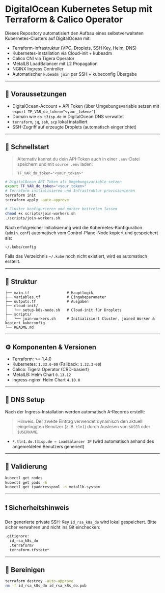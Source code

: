 # DigitalOcean Kubernetes Setup mit Terraform & Calico Operator

Dieses Repository automatisiert den Aufbau eines selbstverwalteten Kubernetes-Clusters auf DigitalOcean mit:

- Terraform-Infrastruktur (VPC, Droplets, SSH Key, Helm, DNS)
- Kubernetes-Installation via Cloud-init + kubeadm
- Calico CNI via Tigera Operator
- MetalLB LoadBalancer mit L2 Propagation
- NGINX Ingress Controller
- Automatischer `kubeadm join` per SSH + kubeconfig Übergabe

---

## 🧰 Voraussetzungen

- DigitalOcean-Account + API Token (über Umgebungsvariable setzen mit `export TF_VAR_do_token="<your_token>"`)
- Domain wie `do.t3isp.de` in DigitalOcean DNS verwaltet
- `terraform`, `jq`, `ssh`, `scp` lokal installiert
- SSH-Zugriff auf erzeugte Droplets (automatisch eingerichtet)

---

## 🚀 Schnellstart

> Alternativ kannst du dein API-Token auch in einer `.env`-Datei speichern und mit `source .env` laden:
>
> ```env
> TF_VAR_do_token="<your_token>"
> ```

```bash
# DigitalOcean API Token als Umgebungsvariable setzen
export TF_VAR_do_token="<your_token>"
# Terraform initialisieren und Infrastruktur provisionieren
terraform init
terraform apply -auto-approve

# Cluster konfigurieren und Worker beitreten lassen
chmod +x scripts/join-workers.sh
./scripts/join-workers.sh
```

Nach erfolgreicher Initialisierung wird die Kubernetes-Konfiguration (`admin.conf`) automatisch vom Control-Plane-Node kopiert und gespeichert als:

```bash
~/.kube/config
```

Falls das Verzeichnis `~/.kube` noch nicht existiert, wird es automatisch erstellt.

---

## 📁 Struktur

```
├── main.tf                 # Hauptlogik
├── variables.tf            # Eingabeparameter
├── outputs.tf              # Ausgaben
├── cloud-init/
│   └── setup-k8s-node.sh   # Cloud-init für Droplets
├── scripts/
│   └── join-workers.sh     # Initialisiert Cluster, joined Worker & kopiert kubeconfig
└── README.md
```

---

## ⚙️ Komponenten & Versionen

- Terraform: >= 1.4.0
- Kubernetes: `1.33.0-00` (Fallback: `1.32.3-00`)
- Calico: Tigera Operator (CRD-basiert)
- MetalLB: Helm Chart `0.13.12`
- ingress-nginx: Helm Chart `4.10.0`

---

## 📡 DNS Setup

Nach der Ingress-Installation werden automatisch A-Records erstellt:

> Hinweis: Der zweite Eintrag verwendet dynamisch den aktuell eingeloggten Benutzer (z. B. `tln1`) durch Auslesen von `$USER` oder `$USERNAME`.

- `*.tln1.do.t3isp.de → LoadBalancer IP` (wird automatisch anhand des angemeldeten Benutzers generiert)

---

## 🧪 Validierung

```bash
kubectl get nodes
kubectl get pods -A
kubectl get ipaddresspool -n metallb-system
```

---

## ❗ Sicherheitshinweis

Der generierte private SSH-Key `id_rsa_k8s_do` wird lokal gespeichert. Bitte sicher verwahren und nicht ins Git einchecken:

```bash
.gitignore:
  id_rsa_k8s_do
  .terraform/
  terraform.tfstate*
```

---

## 🧼 Bereinigen

```bash
terraform destroy -auto-approve
rm -f id_rsa_k8s_do id_rsa_k8s_do.pub

